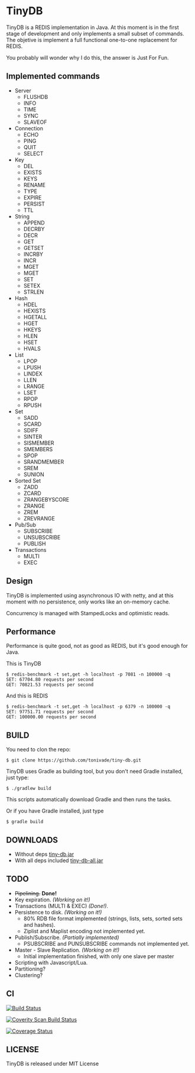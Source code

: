 TinyDB
======

TinyDB is a REDIS implementation in Java. At this moment is in the first stage of development
and only implements a small subset of commands. The objetive is implement a full functional
one-to-one replacement for REDIS.

You probably will wonder why I do this, the answer is Just For Fun.

Implemented commands
--------------------

- Server
    - FLUSHDB
    - INFO
    - TIME
    - SYNC
    - SLAVEOF
- Connection
    - ECHO
    - PING
    - QUIT
    - SELECT
- Key
    - DEL
    - EXISTS
    - KEYS
    - RENAME
    - TYPE
    - EXPIRE
    - PERSIST
    - TTL
- String
    - APPEND
    - DECRBY
    - DECR
    - GET
    - GETSET
    - INCRBY
    - INCR
    - MGET
    - MGET
    - SET
    - SETEX
    - STRLEN
- Hash
    - HDEL
    - HEXISTS
    - HGETALL
    - HGET
    - HKEYS
    - HLEN
    - HSET
    - HVALS
- List
    - LPOP
    - LPUSH
    - LINDEX
    - LLEN
    - LRANGE
    - LSET
    - RPOP
    - RPUSH
- Set
    - SADD
    - SCARD
    - SDIFF
    - SINTER
    - SISMEMBER
    - SMEMBERS
    - SPOP
    - SRANDMEMBER
    - SREM
    - SUNION
- Sorted Set
    - ZADD
    - ZCARD
    - ZRANGEBYSCORE
    - ZRANGE
    - ZREM
    - ZREVRANGE
- Pub/Sub
    - SUBSCRIBE
    - UNSUBSCRIBE
    - PUBLISH
- Transactions
    - MULTI
    - EXEC

Design
------

TinyDB is implemented using asynchronous IO with netty, and at this moment 
with no persistence, only works like an on-memory cache.

Concurrency is managed with StampedLocks and optimistic reads.

Performance
-----------

Performance is quite good, not as good as REDIS, but it's good enough for Java.

This is TinyDB

    $ redis-benchmark -t set,get -h localhost -p 7081 -n 100000 -q
    SET: 67704.80 requests per second
    GET: 70821.53 requests per second
    
And this is REDIS

    $ redis-benchmark -t set,get -h localhost -p 6379 -n 100000 -q
    SET: 97751.71 requests per second
    GET: 100000.00 requests per second

BUILD
-----

You need to clon the repo:

    $ git clone https://github.com/tonivade/tiny-db.git

TinyDB uses Gradle as building tool, but you don't need Gradle installed, just type:

    $ ./gradlew build

This scripts automatically download Gradle and then runs the tasks. 

Or if you have Gradle installed, just type

    $ gradle build

DOWNLOADS
---------

- Without deps [tiny-db.jar](https://drone.io/github.com/tonivade/tiny-db/files/build/libs/tiny-db.jar)
- With all deps included [tiny-db-all.jar](https://drone.io/github.com/tonivade/tiny-db/files/build/libs/tiny-db-all.jar)

TODO
----

- ~~Pipelining.~~ **Done!**
- Key expiration. _(Working on it!)_
- Transactions (MULTI & EXEC) _(Done!)_.
- Persistence to disk. _(Working on it!)_
    - 80% RDB file format implemented (strings, lists, sets, sorted sets and hashes).
    - Ziplist and Maplist encoding not implemented yet.
- Publish/Subscribe. _(Partially implemented)_
    - PSUBSCRIBE and PUNSUBSCRIBE commands not implemented yet.
- Master - Slave Replication. _(Working on it!)_
    - Initial implementation finished, with only one slave per master
- Scripting with Javascript/Lua.
- Partitioning?
- Clustering?

CI
--

[![Build Status](https://drone.io/github.com/tonivade/tiny-db/status.png)](https://drone.io/github.com/tonivade/tiny-db/latest)

[![Coverity Scan Build Status](https://scan.coverity.com/projects/5353/badge.svg)](https://scan.coverity.com/projects/5353)

[![Coverage Status](https://coveralls.io/repos/tonivade/tiny-db/badge.svg?branch=master)](https://coveralls.io/r/tonivade/tiny-db?branch=master)

LICENSE
-------

TinyDB is released under MIT License
